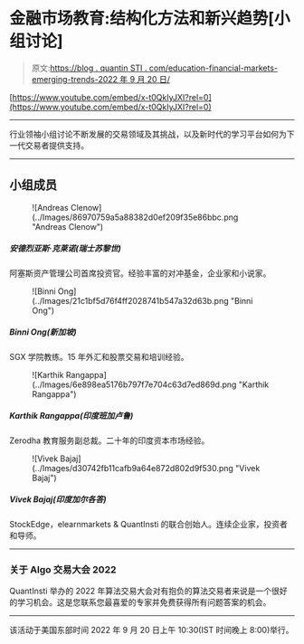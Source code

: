# 金融市场教育:结构化方法和新兴趋势[小组讨论]

> 原文:[https://blog . quantin STI . com/education-financial-markets-emerging-trends-2022 年 9 月 20 日/](https://blog.quantinsti.com/education-financial-markets-emerging-trends-20-september-2022/)

[https://www.youtube.com/embed/x-t0QkIyJXI?rel=0](https://www.youtube.com/embed/x-t0QkIyJXI?rel=0)

* * *

行业领袖小组讨论不断发展的交易领域及其挑战，以及新时代的学习平台如何为下一代交易者提供支持。

* * *

## 小组成员

<figure class="kg-card kg-image-card">![Andreas Clenow](../Images/86970759a5a88382d0ef209f35e86bbc.png "Andreas Clenow")</figure>

##### 安德烈亚斯·克莱诺(瑞士苏黎世)

阿塞斯资产管理公司首席投资官。经验丰富的对冲基金，企业家和小说家。

<figure class="kg-card kg-image-card">![Binni Ong](../Images/21c1bf5d76f4ff2028741b547a32d63b.png "Binni Ong")</figure>

##### Binni Ong(新加坡)

SGX 学院教练。15 年外汇和股票交易和培训经验。

<figure class="kg-card kg-image-card">![Karthik Rangappa](../Images/6e898ea5176b797f7e704c63d7ed869d.png "Karthik Rangappa")</figure>

##### Karthik Rangappa(印度班加卢鲁)

Zerodha 教育服务副总裁。二十年的印度资本市场经验。

<figure class="kg-card kg-image-card">![Vivek Bajaj](../Images/d30742fb11cafb9a64e872d802d9f530.png "Vivek Bajaj")</figure>

##### Vivek Bajaj(印度加尔各答)

StockEdge，elearnmarkets & QuantInsti 的联合创始人。连续企业家，投资者和导师。

* * *

### 关于 Algo 交易大会 2022

QuantInsti 举办的 2022 年算法交易大会对有抱负的算法交易者来说是一个很好的学习机会。这是您联系您最喜爱的专家并免费获得所有问题答案的机会。

* * *

该活动于美国东部时间 2022 年 9 月 20 日上午 10:30(IST 时间晚上 8:00)举行。